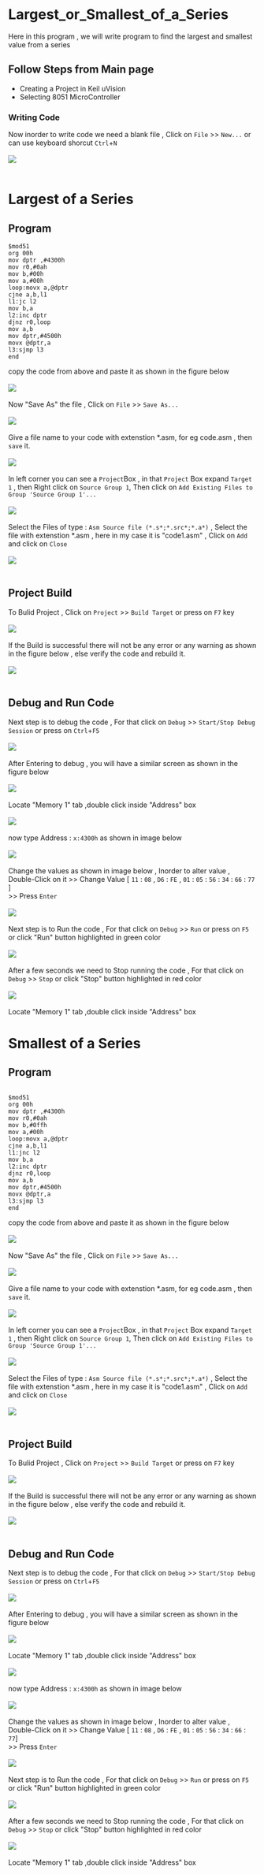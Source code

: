 # Largest_or_Smallest_of_a_Series
Here in this program , we will write program to find the largest and smallest value from a series<br>
## Follow Steps from Main page
* Creating a Project in Keil uVision
* Selecting 8051 MicroController
### Writing Code
Now inorder to write code we need a blank file , Click on `File` >> `New...` or can use keyboard shorcut `Ctrl`+`N`<br><br>
![](/images/img7.png) <br><br>

# Largest of a Series
## Program
``` Assembly
$mod51
org 00h
mov dptr ,#4300h
mov r0,#0ah
mov b,#00h
mov a,#00h
loop:movx a,@dptr
cjne a,b,l1
l1:jc l2
mov b,a
l2:inc dptr
djnz r0,loop
mov a,b
mov dptr,#4500h
movx @dptr,a
l3:sjmp l3
end
```
copy the code from above and paste it as shown in the figure below<br><br>
![](/images/img25.png) <br><br>
Now "Save As" the file , Click on `File` >> `Save As...`<br><br>
![](/images/img26.png) <br><br>
Give a file name to your code with extenstion *.asm, for eg code.asm , then `save` it.<br><br>
![](/images/img27.png) <br><br>
 In left corner you can see a `Project`Box , in that `Project` Box expand `Target 1`  , then Right click on  `Source Group 1`, Then click on `Add Existing Files to Group 'Source Group 1'...`<br><br>
![](/images/img11.png) <br><br>
Select the Files of type : `Asm Source file (*.s*;*.src*;*.a*)` , Select the file with extenstion *.asm , here in my case it is "code1.asm" , Click on `Add` and click on `Close`<br><br>
![](/images/img12.png) <br><br>
## Project Build
To Bulid Project , Click on `Project` >> `Build Target` or press on `F7` key<br><br>
![](/images/img13.png) <br><br>
If the Build is successful there will not be any error or any warning  as shown in the figure below , else verify the code and rebuild it.<br><br>
![](/images/img14a.png) <br><br>
## Debug and Run Code
Next step is to debug the code , For that click on `Debug` >> `Start/Stop Debug Session` or press on `Ctrl`+`F5`<br><br>
![](/images/img15.png) <br><br>
After Entering to debug , you will have a similar screen as shown in the figure below<br><br>
![](/images/img21.png) <br><br>
Locate "Memory 1" tab ,double click inside "Address" box<br><br>
![](/images/img23.jpg) <br><br>
now type Address : ```x:4300h``` as shown in image below<br><br>
![](/images/img16.png) <br><br>
Change the values as shown in image below , Inorder to alter value , Double-Click on it >> Change Value [ `11` : `08` , `D6` : `FE` , `01` : `05` : `56` : `34` : `66` : `77` ]<br> >> Press `Enter`<br><br>
![](/images/img30.png) <br><br>
Next step is to Run the code , For that click on `Debug` >> `Run` or press on `F5` or click "Run" button highlighted in green color<br><br>
![](/images/img22.jpg) <br><br>
After a few seconds we need to Stop running the code , For that click on `Debug` >> `Stop`  or click "Stop" button highlighted in red color<br><br>
![](/images/img18.jpg) <br><br>
Locate "Memory 1" tab ,double click inside "Address" box<br>
# Smallest of a Series
## Program
```Assembly
  
$mod51
org 00h
mov dptr ,#4300h
mov r0,#0ah
mov b,#0ffh
mov a,#00h
loop:movx a,@dptr
cjne a,b,l1
l1:jnc l2
mov b,a
l2:inc dptr
djnz r0,loop
mov a,b
mov dptr,#4500h
movx @dptr,a
l3:sjmp l3
end
```
copy the code from above and paste it as shown in the figure below<br><br>
![](/images/img28.png) <br><br>
Now "Save As" the file , Click on `File` >> `Save As...`<br><br>
![](/images/img26.png) <br><br>
Give a file name to your code with extenstion *.asm, for eg code.asm , then `save` it.<br><br>
![](/images/img27.png) <br><br>
 In left corner you can see a `Project`Box , in that `Project` Box expand `Target 1`  , then Right click on  `Source Group 1`, Then click on `Add Existing Files to Group 'Source Group 1'...`<br><br>
![](/images/img11.png) <br><br>
Select the Files of type : `Asm Source file (*.s*;*.src*;*.a*)` , Select the file with extenstion *.asm , here in my case it is "code1.asm" , Click on `Add` and click on `Close`<br><br>
![](/images/img12.png) <br><br>
## Project Build
To Bulid Project , Click on `Project` >> `Build Target` or press on `F7` key<br><br>
![](/images/img13.png) <br><br>
If the Build is successful there will not be any error or any warning  as shown in the figure below , else verify the code and rebuild it.<br><br>
![](/images/img14a.png) <br><br>
## Debug and Run Code
Next step is to debug the code , For that click on `Debug` >> `Start/Stop Debug Session` or press on `Ctrl`+`F5`<br><br>
![](/images/img15.png) <br><br>
After Entering to debug , you will have a similar screen as shown in the figure below<br><br>
![](/images/img21.png) <br><br>
Locate "Memory 1" tab ,double click inside "Address" box<br><br>
![](/images/img23.jpg) <br><br>
now type Address : ```x:4300h``` as shown in image below<br><br>
![](/images/img16.png) <br><br>
Change the values as shown in image below , Inorder to alter value , Double-Click on it >> Change Value [ `11` : `08` , `D6` : `FE` , `01` : `05` : `56` : `34` : `66` : `77`]<br> >> Press `Enter`<br><br> 
![](/images/img30.png) <br><br>
Next step is to Run the code , For that click on `Debug` >> `Run` or press on `F5` or click "Run" button highlighted in green color<br><br>
![](/images/img22.jpg) <br><br>
After a few seconds we need to Stop running the code , For that click on `Debug` >> `Stop`  or click "Stop" button highlighted in red color<br><br>
![](/images/img18.jpg) <br><br>
Locate "Memory 1" tab ,double click inside "Address" box<br>
